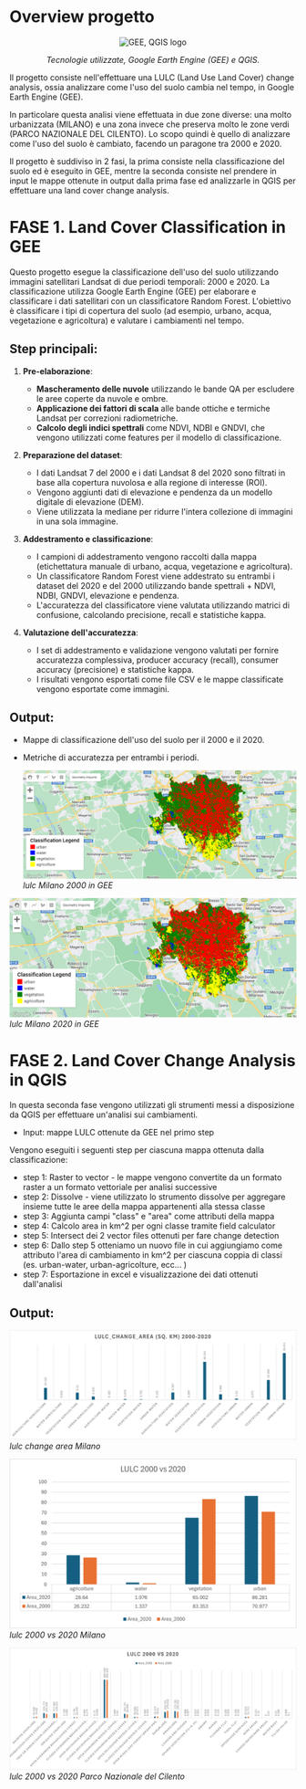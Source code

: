 # Overview progetto
<p align="center">
   <img src="https://encrypted-tbn0.gstatic.com/images?q=tbn:ANd9GcSK7iGyu7vY7m_foLvqjT5JOGCFtyvuXfyIsg&s" alt="GEE, QGIS logo" width="400" height="auto">
</p>

<p align="center"><em>Tecnologie utilizzate, Google Earth Engine (GEE) e QGIS.</em></p>


Il progetto consiste nell'effettuare una LULC (Land Use Land Cover) change analysis, ossia analizzare come l'uso del suolo cambia nel tempo, in Google Earth Engine (GEE).

In particolare questa analisi viene effettuata in due zone diverse: una molto urbanizzata (MILANO) e una zona invece che preserva molto le zone verdi (PARCO NAZIONALE DEL CILENTO). Lo scopo quindi è quello di analizzare come l'uso del suolo è cambiato, facendo un paragone tra 2000 e 2020.

Il progetto è suddiviso in 2 fasi, la prima consiste nella classificazione del suolo ed è eseguito in GEE, mentre la seconda consiste nel prendere in input le mappe ottenute in output dalla prima fase ed analizzarle in QGIS per effettuare una land cover change analysis.

# FASE 1. Land Cover Classification in GEE

Questo progetto esegue la classificazione dell'uso del suolo utilizzando immagini satellitari Landsat di due periodi temporali: 2000 e 2020. La classificazione utilizza Google Earth Engine (GEE) per elaborare e classificare i dati satellitari con un classificatore Random Forest. L'obiettivo è classificare i tipi di copertura del suolo (ad esempio, urbano, acqua, vegetazione e agricoltura) e valutare i cambiamenti nel tempo.

## Step principali:

1. **Pre-elaborazione**:
   - **Mascheramento delle nuvole** utilizzando le bande QA per escludere le aree coperte da nuvole e ombre.
   - **Applicazione dei fattori di scala** alle bande ottiche e termiche Landsat per correzioni radiometriche.
   - **Calcolo degli indici spettrali** come NDVI, NDBI e GNDVI, che vengono utilizzati come features per il modello di classificazione.

2. **Preparazione del dataset**:
   - I dati Landsat 7 del 2000 e i dati Landsat 8 del 2020 sono filtrati in base alla copertura nuvolosa e alla regione di interesse (ROI).
   - Vengono aggiunti dati di elevazione e pendenza da un modello digitale di elevazione (DEM).
   - Viene utilizzata la mediane per ridurre l'intera collezione di immagini in una sola immagine.

3. **Addestramento e classificazione**:
   - I campioni di addestramento vengono raccolti dalla mappa (etichettatura manuale di urbano, acqua, vegetazione e agricoltura).
   - Un classificatore Random Forest viene addestrato su entrambi i dataset del 2020 e del 2000 utilizzando bande spettrali + NDVI, NDBI, GNDVI, elevazione e pendenza.
   - L'accuratezza del classificatore viene valutata utilizzando matrici di confusione, calcolando precisione, recall e statistiche kappa.

4. **Valutazione dell'accuratezza**:
   - I set di addestramento e validazione vengono valutati per fornire accuratezza complessiva, producer accuracy (recall), consumer accuracy (precisione) e statistiche kappa.
   - I risultati vengono esportati come file CSV e le mappe classificate vengono esportate come immagini.

## Output:

- Mappe di classificazione dell'uso del suolo per il 2000 e il 2020.
- Metriche di accuratezza per entrambi i periodi.

  ![lulc_milano_2000](/plots/lulc_milano_2000.png)
*lulc Milano 2000 in GEE*

![lulc_milano_2020](/plots/lulc_milano_2020.png)
*lulc Milano 2020 in GEE*

# FASE 2. Land Cover Change Analysis in QGIS
In questa seconda fase vengono utilizzati gli strumenti messi a disposizione da QGIS per effettuare un'analisi sui cambiamenti.

- Input: mappe LULC ottenute da GEE nel primo step
  
Vengono eseguiti i seguenti step per ciascuna mappa ottenuta dalla classificazione:

- step 1: Raster to vector - le mappe vengono convertite da un formato raster a un formato vettoriale per analisi successive
- step 2: Dissolve - viene utilizzato lo strumento dissolve per aggregare insieme tutte le aree della mappa appartenenti alla stessa classe
- step 3: Aggiunta campi "class" e "area" come attributi della mappa
- step 4: Calcolo area in km^2 per ogni classe tramite field calculator
- step 5: Intersect dei 2 vector files ottenuti per fare change detection
- step 6: Dallo step 5 otteniamo un nuovo file in cui aggiungiamo come attributo l'area di cambiamento in km^2 per ciascuna coppia di classi (es. urban-water, urban-agricolture, ecc... )
- step 7: Esportazione in excel e visualizzazione dei dati ottenuti dall'analisi

## Output:

![lulc_change_area_milano](/plots/plot_lulc_change_area_milano.png)
*lulc change area Milano*

![lulc_2000vs2020_milano](plots/plot_lulc_2000vs2020_milano.png)
*lulc 2000 vs 2020 Milano*

![lulc_2000vs2020_cilento](plots/plot_lulc_2000vs2020_cilento.png)
*lulc 2000 vs 2020 Parco Nazionale del Cilento*
